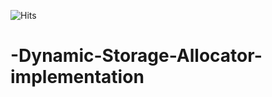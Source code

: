 ![Hits](https://hits.seeyoufarm.com/api/count/incr/badge.svg?url=https%3A%2F%2Fgithub.com%2Fkarim-benlghalia%2F-Dynamic-Storage-Allocator-implementation&count_bg=%2379C83D&title_bg=%23555555&icon=&icon_color=%23E7E7E7&title=hits&edge_flat=false)
# -Dynamic-Storage-Allocator-implementation
